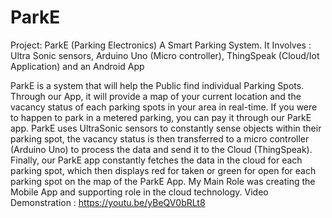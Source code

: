 # ParkE
Project: ParkE (Parking Electronics) A Smart Parking System. It Involves : Ultra Sonic sensors, Arduino Uno
(Micro controller), ThingSpeak (Cloud/Iot Application) and an Android App

ParkE is a system that will help the Public find individual Parking Spots. Through our App, it will provide a map
of your current location and the vacancy status of each parking spots in your area in real-time. If you were to
happen to park in a metered parking, you can pay it through our ParkE app. ParkE uses UltraSonic sensors to
constantly sense objects within their parking spot, the vacancy status is then transferred to a micro controller
(Arduino Uno) to process the data and send it to the Cloud (ThingSpeak). Finally, our ParkE app constantly
fetches the data in the cloud for each parking spot, which then displays red for taken or green for open for each
parking spot on the map of the ParkE App. My Main Role was creating the Mobile App and supporting role in
the cloud technology. Video Demonstration : https://youtu.be/yBeQV0bRLt8

